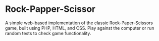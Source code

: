 # Rock-Papper-Scissor
A simple web-based implementation of the classic Rock-Paper-Scissors game, built using PHP, HTML, and CSS. Play against the computer or run random tests to check game functionality.
